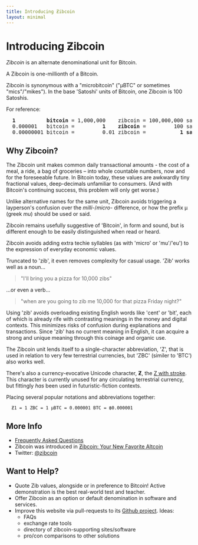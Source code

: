 ```yaml
---
title: Introducing Ƶibcoin
layout: minimal
---
```


# Introducing Ƶibcoin

*Zibcoin* is an alternate denominational unit for Bitcoin.

A Zibcoin is one-millionth of a Bitcoin. 

Zibcoin is synonymous with a "microbitcoin" ("µBTC" or sometimes "mics"/"mikes"). In the base 'Satoshi' units of Bitcoin, one Zibcoin is 100 Satoshis.

For reference:

<pre>
<b>  1          bitcoin</b> = 1,000,000    zibcoin = 100,000,000 satoshi
  0.000001   bitcoin =         <b>1    zibcoin</b> =         100 satoshi           
  0.00000001 bitcoin =         0.01 zibcoin =           <b>1 satoshi</b>
</pre>

## Why Zibcoin?

The Zibcoin unit makes common daily transactional amounts - the cost of a meal, a ride, a bag of groceries – into whole countable numbers, now and for the foreseeable future. In Bitcoin today, these values are awkwardly tiny fractional values, deep-decimals unfamiliar to consumers. (And with Bitcoin's continuing success, this problem will only get worse.) 

Unlike alternative names for the same unit, Zibcoin avoids triggering a layperson's confusion over the *milli-*/*micro-* difference, or how the prefix µ (greek *mu*) should be used or said.

Zibcoin remains usefully suggestive of 'Bitcoin', in form and sound, but is different enough to be easily distinguished when read or heard. 

Zibcoin avoids adding extra techie syllables (as with 'micro' or 'mu'/'eu') to the expression of everyday economic values. 

Truncated to 'zib', it even removes complexity for casual usage. 'Zib' works well as a noun…

> "I'll bring you a pizza for 10,000 zibs" 

…or even a verb…

> "when are you going to zib me 10,000 for that pizza Friday night?"

Using 'zib' avoids overloading existing English words like 'cent' or 'bit', each of which is already rife with contrasting meanings in the money and digital contexts. This minimizes risks of confusion during explanations and transactions. Since 'zib' has no current meaning in English, it can acquire a strong and unique meaning through this coinage and organic use. 

The Zibcoin unit lends itself to a single-character abbreviation, 'Z', that is used in relation to very few terrestrial currencies, but 'ZBC' (similer to 'BTC') also works well.

There's also a currency-evocative Unicode character, **Ƶ**, the [Z with stroke](https://en.wikipedia.org/wiki/Z_with_stroke). This character is currently unused for any circulating terrestrial currency, but fittingly *has* been used in futuristic-fiction contexts. 

Placing several popular notations and abbreviations together: 

      Ƶ1 = 1 ZBC = 1 µBTC = 0.000001 BTC = ฿0.000001

## More Info

* [Frequently Asked Questions](/faq)
* Zibcoin was introduced in [Ƶibcoin: Your New Favorite Altcoin](http://medium.com/TK)
* Twitter: [@zibcoin](https://twitter.com/zibcoin)

## Want to Help? 

* Quote Zib values, alongside or in preference to Bitcoin! Active demonstration is the best real-world test and teacher. 
* Offer Zibcoin as an option or default denomination in software and services.
* Improve this website via pull-requests to its [Github project](https://github.com/gojomo/zibcoin). Ideas:
    * FAQs
    * exchange rate tools
    * directory of zibcoin-supporting sites/software
    * pro/con comparisons to other solutions


